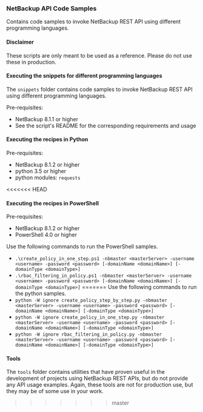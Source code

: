 ### NetBackup API Code Samples

Contains code samples to invoke NetBackup REST API using different programming languages.

#### Disclaimer
These scripts are only meant to be used as a reference. Please do not use these in production.

#### Executing the snippets for different programming languages

The `snippets` folder contains code samples to invoke NetBackup REST API using different programming languages. 

Pre-requisites:

- NetBackup 8.1.1 or higher
- See the script's README for the corresponding requirements and usage

#### Executing the recipes in Python

Pre-requisites:
- NetBackup 8.1.2 or higher
- python 3.5 or higher
- python modules: `requests`

<<<<<<< HEAD
#### Executing the recipes in PowerShell
Pre-requisites:
- NetBackup 8.1.2 or higher
- PowerShell 4.0 or higher

Use the following commands to run the PowerShell samples.
- `.\create_policy_in_one_step.ps1 -nbmaster <masterServer> -username <username> -password <password> [-domainName <domainName>] [-domainType <domainType>]`
- `.\rbac_filtering_in_policy.ps1 -nbmaster <masterServer> -username <username> -password <password> [-domainName <domainName>] [-domainType <domainType>]`
=======
Use the following commands to run the python samples.
- `python -W ignore create_policy_step_by_step.py -nbmaster <masterServer> -username <username> -password <password> [-domainName <domainName>] [-domainType <domainType>]`
- `python -W ignore create_policy_in_one_step.py -nbmaster <masterServer> -username <username> -password <password> [-domainName <domainName>] [-domainType <domainType>]`
- `python -W ignore rbac_filtering_in_policy.py -nbmaster <masterServer> -username <username> -password <password> [-domainName <domainName>] [-domainType <domainType>]`

#### Tools
The `tools` folder contains utilities that have proven useful in the development of projects using
NetBackup REST APIs, but do not provide any API usage examples.  Again, these tools are not for
production use, but they may be of some use in your work.
>>>>>>> master
